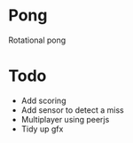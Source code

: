 # Pong

Rotational pong

# Todo

* Add scoring
* Add sensor to detect a miss
* Multiplayer using peerjs
* Tidy up gfx
